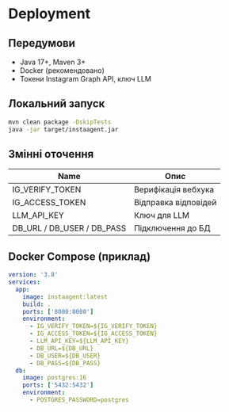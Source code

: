 # Deployment

## Передумови
- Java 17+, Maven 3+
- Docker (рекомендовано)
- Токени Instagram Graph API, ключ LLM

## Локальний запуск
```bash
mvn clean package -DskipTests
java -jar target/instaagent.jar
```

## Змінні оточення
| Name | Опис |
|------|-----|
| IG_VERIFY_TOKEN | Верифікація вебхука |
| IG_ACCESS_TOKEN | Відправка відповідей |
| LLM_API_KEY | Ключ для LLM |
| DB_URL / DB_USER / DB_PASS | Підключення до БД |

## Docker Compose (приклад)
```yaml
version: '3.8'
services:
  app:
    image: instaagent:latest
    build: .
    ports: ['8080:8080']
    environment:
      - IG_VERIFY_TOKEN=${IG_VERIFY_TOKEN}
      - IG_ACCESS_TOKEN=${IG_ACCESS_TOKEN}
      - LLM_API_KEY=${LLM_API_KEY}
      - DB_URL=${DB_URL}
      - DB_USER=${DB_USER}
      - DB_PASS=${DB_PASS}
  db:
    image: postgres:16
    ports: ['5432:5432']
    environment:
      - POSTGRES_PASSWORD=postgres
```
